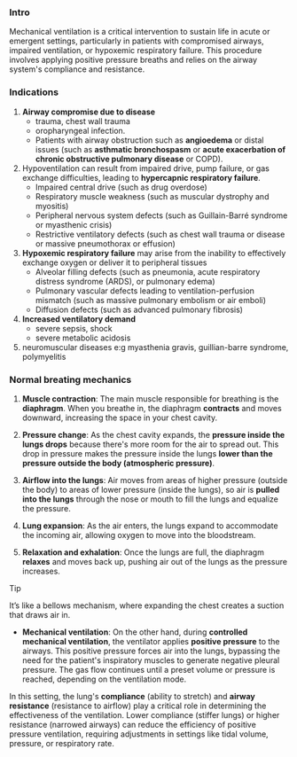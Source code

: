 ### Intro
Mechanical ventilation is a critical intervention to sustain life in acute or emergent settings, particularly in patients with compromised airways, impaired ventilation, or hypoxemic respiratory failure. This procedure involves applying positive pressure breaths and relies on the airway system's compliance and resistance. 

### Indications
1. **Airway compromise due to disease**
    - trauma, chest wall trauma
    - oropharyngeal infection.
    - Patients with airway obstruction such as **angioedema** or distal issues (such as **asthmatic bronchospasm** or **acute exacerbation of chronic obstructive pulmonary disease** or COPD).
2. Hypoventilation can result from impaired drive, pump failure, or gas exchange difficulties, leading to **hypercapnic respiratory failure**.
    - Impaired central drive (such as drug overdose)
    - Respiratory muscle weakness (such as muscular dystrophy and myositis)
    - Peripheral nervous system defects (such as Guillain-Barré syndrome or myasthenic crisis)
    - Restrictive ventilatory defects (such as chest wall trauma or disease or massive pneumothorax or effusion)
3. **Hypoxemic respiratory failure** may arise from the inability to effectively exchange oxygen or deliver it to peripheral tissues
    - Alveolar filling defects (such as pneumonia, acute respiratory distress syndrome (ARDS), or pulmonary edema)
    - Pulmonary vascular defects leading to ventilation-perfusion mismatch (such as massive pulmonary embolism or air emboli)
    - Diffusion defects (such as advanced pulmonary fibrosis)
4. **Increased ventilatory demand**
    - severe sepsis, shock
    - severe metabolic acidosis
5. neuromuscular diseases e:g myasthenia gravis, guillian-barre syndrome, polymyelitis


### Normal breating mechanics

1. **Muscle contraction**: The main muscle responsible for breathing is the **diaphragm**. When you breathe in, the diaphragm **contracts** and moves downward, increasing the space in your chest cavity.

2. **Pressure change**: As the chest cavity expands, the **pressure inside the lungs drops** because there's more room for the air to spread out. This drop in pressure makes the pressure inside the lungs **lower than the pressure outside the body (atmospheric pressure)**.

3. **Airflow into the lungs**: Air moves from areas of higher pressure (outside the body) to areas of lower pressure (inside the lungs), so air is **pulled into the lungs** through the nose or mouth to fill the lungs and equalize the pressure.

4. **Lung expansion**: As the air enters, the lungs expand to accommodate the incoming air, allowing oxygen to move into the bloodstream.

5. **Relaxation and exhalation**: Once the lungs are full, the diaphragm **relaxes** and moves back up, pushing air out of the lungs as the pressure increases.

> [!TIP]
> It’s like a bellows mechanism, where expanding the chest creates a suction that draws air in.
  
- **Mechanical ventilation**: On the other hand, during **controlled mechanical ventilation**, the ventilator applies **positive pressure** to the airways. This positive pressure forces air into the lungs, bypassing the need for the patient's inspiratory muscles to generate negative pleural pressure. The gas flow continues until a preset volume or pressure is reached, depending on the ventilation mode. 

In this setting, the lung's **compliance** (ability to stretch) and **airway resistance** (resistance to airflow) play a critical role in determining the effectiveness of the ventilation. Lower compliance (stiffer lungs) or higher resistance (narrowed airways) can reduce the efficiency of positive pressure ventilation, requiring adjustments in settings like tidal volume, pressure, or respiratory rate. 

